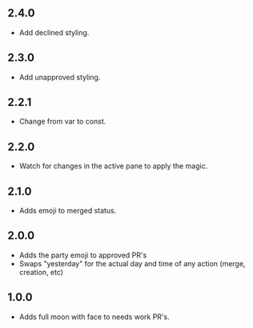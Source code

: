 ## 2.4.0

- Add declined styling.

## 2.3.0

- Add unapproved styling.

## 2.2.1

- Change from var to const.

## 2.2.0

- Watch for changes in the active pane to apply the magic.

## 2.1.0

- Adds emoji to merged status.

## 2.0.0

- Adds the party emoji to approved PR's
- Swaps "yesterday" for the actual day and time of any action (merge, creation, etc)

## 1.0.0

- Adds full moon with face to needs work PR's.